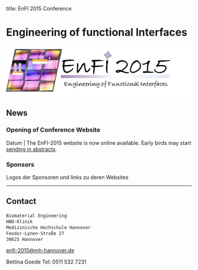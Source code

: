 title: EnFI 2015 Conference

Engineering of functional Interfaces
====================================

![Logo](03_enfi-2015/logo.png)

News
----

### Opening of Conference Website

Datum | The EnFI-2015 website is now online available.
Early birds may start [sending in abstracts](03_enfi-2015/abstractsubmission.html).

### Sponsors

Logos der Sponsoren und links zu deren Websites


***

Contact
-------

```
Biomaterial Engineering
HNO-Klinik
Medizinische Hochschule Hannover
Feodor-Lynen-Straße 27
30625 Hannover
```

<enfi-2015@mh-hannover.de>

Bettina Goede
Tel: 0511 532 7231